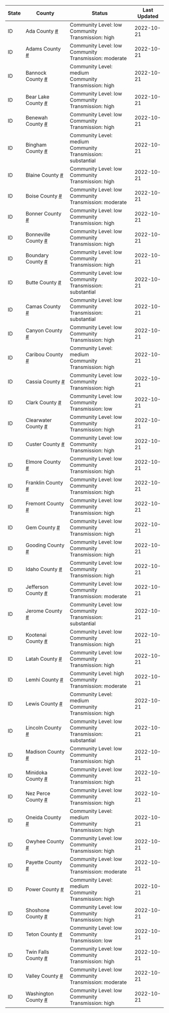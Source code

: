 State | County | Status | Last Updated
--- | --- | --- | --- 
ID | Ada County <a href="#ada_county">#</a> | <a name="ada_county"></a>Community Level: low<br/>Community Transmission: high | 2022-10-21
ID | Adams County <a href="#adams_county">#</a> | <a name="adams_county"></a>Community Level: low<br/>Community Transmission: moderate | 2022-10-21
ID | Bannock County <a href="#bannock_county">#</a> | <a name="bannock_county"></a>Community Level: medium<br/>Community Transmission: high | 2022-10-21
ID | Bear Lake County <a href="#bear_lake_county">#</a> | <a name="bear_lake_county"></a>Community Level: low<br/>Community Transmission: high | 2022-10-21
ID | Benewah County <a href="#benewah_county">#</a> | <a name="benewah_county"></a>Community Level: low<br/>Community Transmission: high | 2022-10-21
ID | Bingham County <a href="#bingham_county">#</a> | <a name="bingham_county"></a>Community Level: medium<br/>Community Transmission: substantial | 2022-10-21
ID | Blaine County <a href="#blaine_county">#</a> | <a name="blaine_county"></a>Community Level: low<br/>Community Transmission: high | 2022-10-21
ID | Boise County <a href="#boise_county">#</a> | <a name="boise_county"></a>Community Level: low<br/>Community Transmission: moderate | 2022-10-21
ID | Bonner County <a href="#bonner_county">#</a> | <a name="bonner_county"></a>Community Level: low<br/>Community Transmission: high | 2022-10-21
ID | Bonneville County <a href="#bonneville_county">#</a> | <a name="bonneville_county"></a>Community Level: low<br/>Community Transmission: high | 2022-10-21
ID | Boundary County <a href="#boundary_county">#</a> | <a name="boundary_county"></a>Community Level: low<br/>Community Transmission: high | 2022-10-21
ID | Butte County <a href="#butte_county">#</a> | <a name="butte_county"></a>Community Level: low<br/>Community Transmission: substantial | 2022-10-21
ID | Camas County <a href="#camas_county">#</a> | <a name="camas_county"></a>Community Level: low<br/>Community Transmission: substantial | 2022-10-21
ID | Canyon County <a href="#canyon_county">#</a> | <a name="canyon_county"></a>Community Level: low<br/>Community Transmission: high | 2022-10-21
ID | Caribou County <a href="#caribou_county">#</a> | <a name="caribou_county"></a>Community Level: medium<br/>Community Transmission: high | 2022-10-21
ID | Cassia County <a href="#cassia_county">#</a> | <a name="cassia_county"></a>Community Level: low<br/>Community Transmission: high | 2022-10-21
ID | Clark County <a href="#clark_county">#</a> | <a name="clark_county"></a>Community Level: low<br/>Community Transmission: low | 2022-10-21
ID | Clearwater County <a href="#clearwater_county">#</a> | <a name="clearwater_county"></a>Community Level: low<br/>Community Transmission: high | 2022-10-21
ID | Custer County <a href="#custer_county">#</a> | <a name="custer_county"></a>Community Level: low<br/>Community Transmission: high | 2022-10-21
ID | Elmore County <a href="#elmore_county">#</a> | <a name="elmore_county"></a>Community Level: low<br/>Community Transmission: high | 2022-10-21
ID | Franklin County <a href="#franklin_county">#</a> | <a name="franklin_county"></a>Community Level: low<br/>Community Transmission: high | 2022-10-21
ID | Fremont County <a href="#fremont_county">#</a> | <a name="fremont_county"></a>Community Level: low<br/>Community Transmission: high | 2022-10-21
ID | Gem County <a href="#gem_county">#</a> | <a name="gem_county"></a>Community Level: low<br/>Community Transmission: high | 2022-10-21
ID | Gooding County <a href="#gooding_county">#</a> | <a name="gooding_county"></a>Community Level: low<br/>Community Transmission: high | 2022-10-21
ID | Idaho County <a href="#idaho_county">#</a> | <a name="idaho_county"></a>Community Level: low<br/>Community Transmission: high | 2022-10-21
ID | Jefferson County <a href="#jefferson_county">#</a> | <a name="jefferson_county"></a>Community Level: low<br/>Community Transmission: moderate | 2022-10-21
ID | Jerome County <a href="#jerome_county">#</a> | <a name="jerome_county"></a>Community Level: low<br/>Community Transmission: substantial | 2022-10-21
ID | Kootenai County <a href="#kootenai_county">#</a> | <a name="kootenai_county"></a>Community Level: low<br/>Community Transmission: high | 2022-10-21
ID | Latah County <a href="#latah_county">#</a> | <a name="latah_county"></a>Community Level: low<br/>Community Transmission: high | 2022-10-21
ID | Lemhi County <a href="#lemhi_county">#</a> | <a name="lemhi_county"></a>Community Level: high<br/>Community Transmission: moderate | 2022-10-21
ID | Lewis County <a href="#lewis_county">#</a> | <a name="lewis_county"></a>Community Level: medium<br/>Community Transmission: high | 2022-10-21
ID | Lincoln County <a href="#lincoln_county">#</a> | <a name="lincoln_county"></a>Community Level: low<br/>Community Transmission: substantial | 2022-10-21
ID | Madison County <a href="#madison_county">#</a> | <a name="madison_county"></a>Community Level: low<br/>Community Transmission: high | 2022-10-21
ID | Minidoka County <a href="#minidoka_county">#</a> | <a name="minidoka_county"></a>Community Level: low<br/>Community Transmission: high | 2022-10-21
ID | Nez Perce County <a href="#nez_perce_county">#</a> | <a name="nez_perce_county"></a>Community Level: low<br/>Community Transmission: high | 2022-10-21
ID | Oneida County <a href="#oneida_county">#</a> | <a name="oneida_county"></a>Community Level: medium<br/>Community Transmission: high | 2022-10-21
ID | Owyhee County <a href="#owyhee_county">#</a> | <a name="owyhee_county"></a>Community Level: low<br/>Community Transmission: high | 2022-10-21
ID | Payette County <a href="#payette_county">#</a> | <a name="payette_county"></a>Community Level: low<br/>Community Transmission: moderate | 2022-10-21
ID | Power County <a href="#power_county">#</a> | <a name="power_county"></a>Community Level: medium<br/>Community Transmission: high | 2022-10-21
ID | Shoshone County <a href="#shoshone_county">#</a> | <a name="shoshone_county"></a>Community Level: low<br/>Community Transmission: high | 2022-10-21
ID | Teton County <a href="#teton_county">#</a> | <a name="teton_county"></a>Community Level: low<br/>Community Transmission: low | 2022-10-21
ID | Twin Falls County <a href="#twin_falls_county">#</a> | <a name="twin_falls_county"></a>Community Level: low<br/>Community Transmission: high | 2022-10-21
ID | Valley County <a href="#valley_county">#</a> | <a name="valley_county"></a>Community Level: low<br/>Community Transmission: moderate | 2022-10-21
ID | Washington County <a href="#washington_county">#</a> | <a name="washington_county"></a>Community Level: low<br/>Community Transmission: high | 2022-10-21
